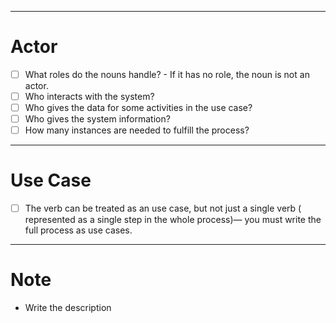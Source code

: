___
# Actor
- [ ] What roles do the nouns handle? - If it has no role, the noun is not an actor.
- [ ] Who interacts with the system?
- [ ] Who gives the data for some activities in the use case?
- [ ] Who gives the system information?
- [ ] How many instances are needed to fulfill the process?
___
# Use Case
- [ ] The verb can be treated as an use case, but not just a single verb ( represented as a single step in the whole process)— you must write the full process as use cases.
___
# Note
-  Write the description